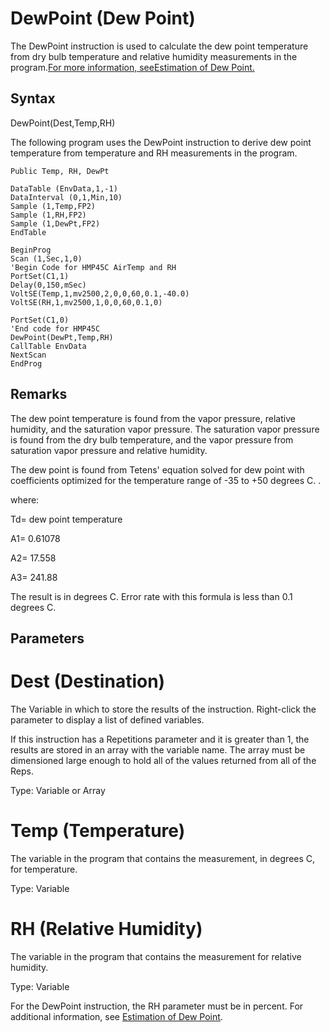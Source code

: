 # DewPoint (Dew Point)

The DewPoint instruction is used to calculate the dew point temperature from dry bulb temperature and relative humidity measurements in the program.[For more information, seeEstimation of Dew Point.](estimationofdewpoint.md)

## Syntax

DewPoint(Dest,Temp,RH)

The following program uses the DewPoint instruction to derive dew point temperature from temperature and RH measurements in the program.

```
Public Temp, RH, DewPt

DataTable (EnvData,1,-1)
DataInterval (0,1,Min,10)
Sample (1,Temp,FP2)
Sample (1,RH,FP2)
Sample (1,DewPt,FP2)
EndTable

BeginProg
Scan (1,Sec,1,0)
'Begin Code for HMP45C AirTemp and RH
PortSet(C1,1)
Delay(0,150,mSec)
VoltSE(Temp,1,mv2500,2,0,0,60,0.1,-40.0)
VoltSE(RH,1,mv2500,1,0,0,60,0.1,0)

PortSet(C1,0)
'End code for HMP45C
DewPoint(DewPt,Temp,RH)
CallTable EnvData
NextScan
EndProg
```

## Remarks

The dew point temperature is found from the vapor pressure, relative humidity, and the saturation vapor pressure. The saturation vapor pressure is found from the dry bulb temperature, and the vapor pressure from saturation vapor pressure and relative humidity.

The dew point is found from Tetens' equation solved for dew point with coefficients optimized for the temperature range of -35 to +50 degrees C. .

where:

Td= dew point temperature

A1= 0.61078

A2= 17.558

A3= 241.88

The result is in degrees C. Error rate with this formula is less than 0.1 degrees C.

## Parameters

# Dest (Destination)

The Variable in which to store the results of the instruction. Right-click the parameter to display a list of defined variables.

If this instruction has a Repetitions parameter and it is greater than 1, the results are stored in an array with the variable name. The array must be dimensioned large enough to hold all of the values returned from all of the Reps.

Type: Variable or Array

# Temp (Temperature)

The variable in the program that contains the measurement, in degrees C, for temperature.

Type: Variable

# RH (Relative Humidity)

The variable in the program that contains the measurement for relative humidity.

Type: Variable

For the DewPoint instruction, the RH parameter must be in percent. For additional information, see [Estimation of Dew Point](estimationofdewpoint.md).
